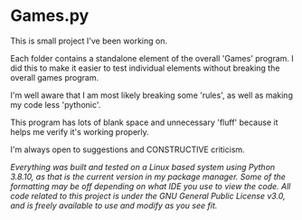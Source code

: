 # Games.py

This is small project I've been working on.

Each folder contains a standalone element of the overall 'Games' program. I did this to make it easier to test individual elements without breaking the overall games program.

I'm well aware that I am most likely breaking some 'rules', as well as making my code less 'pythonic'. 

This program has lots of blank space and unnecessary 'fluff' because it helps me verify it's working properly.

I'm always open to suggestions and CONSTRUCTIVE criticism.


*Everything was built and tested on a Linux based system using Python 3.8.10, as that is the current version in my package manager. Some of the formatting may be off depending on what IDE you use to view the code. All code related to this project is under the GNU General Public License v3.0, and is freely available to use and modify as you see fit.*
